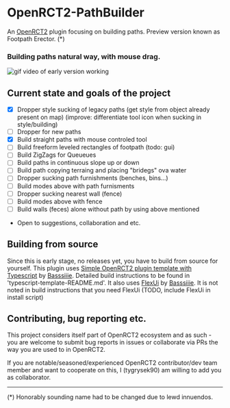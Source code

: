 # OpenRCT2-PathBuilder

An [OpenRCT2](https://github.com/OpenRCT2/OpenRCT2) plugin focusing on building paths. Preview version known as Footpath Erector. (*)

### Building paths natural way, with mouse drag.

![gif video of early version working](https://github.com/user-attachments/assets/feaa1567-02c3-4b36-adf2-ee13263bb673)

## Current state and goals of the project

- [x] Dropper style sucking of legacy paths (get style from object already present on map) (improve: differentiate tool icon when sucking in style/building)
- [ ] Dropper for new paths
- [x] Build straight paths with mouse controled tool
- [ ] Build freeform leveled rectangles of footpath (todo: gui)
- [ ] Build ZigZags for Queueues
- [ ] Build paths in continuous slope up or down
- [ ] Build path copying terraing and placing "bridegs" ova water
- [ ] Dropper sucking path furnishments (benches, bins...)
- [ ] Build modes above with path furnisments
- [ ] Dropper sucking nearest wall (fence)
- [ ] Build modes above with fence
- [ ] Build walls (feces) alone without path by using above mentioned
- Open to suggestions, collaboration and etc.

## Building from source

Since this is early stage, no releases yet, you have to build from source for yourself. This plugin uses [Simple OpenRCT2 plugin template with Typescript](https://github.com/Basssiiie/OpenRCT2-Simple-Typescript-Template) by [Basssiiie](https://github.com/Basssiiie). Detailed build instructions to be found in 'typescript-template-README.md'. It also uses [FlexUi](https://github.com/Basssiiie/OpenRCT2-FlexUI) by [Basssiiie](https://github.com/Basssiiie). It is not noted in build instructions that you need FlexUi (TODO, include FlexUi in install script)

## Contributing, bug reporting etc.

This project considers itself part of OpenRCT2 ecosystem and as such - you are welcome to submit bug reports in issues or collaborate via PRs the way you are used to in OpenRCT2. 

If you are notable/seasoned/experienced OpenRCT2 contributor/dev team member and want to cooperate on this, I (tygrysek90) am willing to add you as collaborator.

___________
(*) Honorably sounding name had to be changed due to lewd innuendos.
